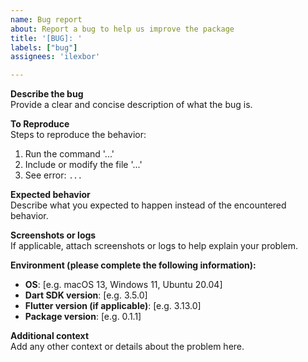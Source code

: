 ```yaml
---
name: Bug report
about: Report a bug to help us improve the package
title: '[BUG]: '
labels: ["bug"]
assignees: 'ilexbor'

---
```


**Describe the bug**  
Provide a clear and concise description of what the bug is.

**To Reproduce**  
Steps to reproduce the behavior:
1. Run the command '...'
2. Include or modify the file '...'
3. See error: `...`

**Expected behavior**  
Describe what you expected to happen instead of the encountered behavior.

**Screenshots or logs**  
If applicable, attach screenshots or logs to help explain your problem.

**Environment (please complete the following information):**  
- **OS**: [e.g. macOS 13, Windows 11, Ubuntu 20.04]
- **Dart SDK version**: [e.g. 3.5.0]
- **Flutter version (if applicable)**: [e.g. 3.13.0]
- **Package version**: [e.g. 0.1.1]

**Additional context**  
Add any other context or details about the problem here.

